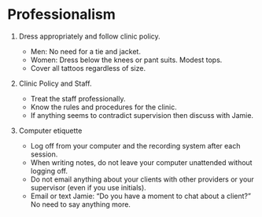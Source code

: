 # Professionalism


1. Dress appropriately and follow clinic policy.
    * Men: No need for a tie and jacket.
    * Women: Dress below the knees or pant suits.  Modest tops. 
    * Cover all tattoos regardless of size.

2. Clinic Policy and Staff.
    * Treat the staff professionally.
    * Know the rules and procedures for the clinic.
    * If anything seems to contradict supervision then discuss with Jamie.

3. Computer etiquette
    *	Log off from your computer and the recording system after each session.
    * When writing notes, do not leave your computer unattended without logging off. 
    * Do not email anything about your clients with other providers or your supervisor (even if you use initials).
    * Email or text Jamie: “Do you have a moment to chat about a client?” No need to say anything more.     

